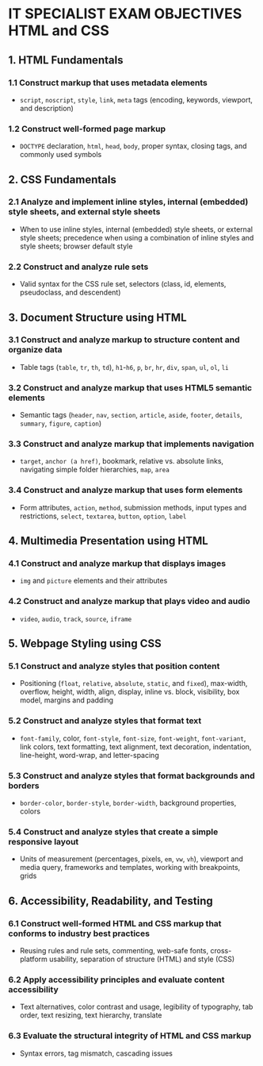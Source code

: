 # IT SPECIALIST EXAM OBJECTIVES HTML and CSS

## 1. HTML Fundamentals

### 1.1 Construct markup that uses metadata elements

- `script`, `noscript`, `style`, `link`, `meta` tags (encoding, keywords, viewport, and description)

### 1.2 Construct well-formed page markup

- `DOCTYPE` declaration, `html`, `head`, `body`, proper syntax, closing tags, and commonly used symbols

## 2. CSS Fundamentals

### 2.1 Analyze and implement inline styles, internal (embedded) style sheets, and external style sheets

- When to use inline styles, internal (embedded) style sheets, or external style sheets; precedence when using a combination of inline styles and style sheets; browser default style

### 2.2 Construct and analyze rule sets

- Valid syntax for the CSS rule set, selectors (class, id, elements, pseudoclass, and descendent)

## 3. Document Structure using HTML

### 3.1 Construct and analyze markup to structure content and organize data

- Table tags (`table`, `tr`, `th`, `td`), `h1`-`h6`, `p`, `br`, `hr`, `div`, `span`, `ul`, `ol`, `li`

### 3.2 Construct and analyze markup that uses HTML5 semantic elements

- Semantic tags (`header`, `nav`, `section`, `article`, `aside`, `footer`, `details`, `summary`, `figure`, `caption`)

### 3.3 Construct and analyze markup that implements navigation

- `target`, `anchor (a href)`, bookmark, relative vs. absolute links, navigating simple folder hierarchies, `map`, `area`

### 3.4 Construct and analyze markup that uses form elements

- Form attributes, `action`, `method`, submission methods, input types and restrictions, `select`, `textarea`, `button`, `option`, `label`

## 4. Multimedia Presentation using HTML

### 4.1 Construct and analyze markup that displays images

- `img` and `picture` elements and their attributes

### 4.2 Construct and analyze markup that plays video and audio

- `video`, `audio`, `track`, `source`, `iframe`

## 5. Webpage Styling using CSS

### 5.1 Construct and analyze styles that position content

- Positioning (`float`, `relative`, `absolute`, `static`, and `fixed`), max-width, overflow, height, width, align, display, inline vs. block, visibility, box model, margins and padding

### 5.2 Construct and analyze styles that format text

- `font-family`, color, `font-style`, `font-size`, `font-weight`, `font-variant`, link colors, text formatting, text alignment, text decoration, indentation, line-height, word-wrap, and letter-spacing

### 5.3 Construct and analyze styles that format backgrounds and borders

- `border-color`, `border-style`, `border-width`, background properties, colors

### 5.4 Construct and analyze styles that create a simple responsive layout

- Units of measurement (percentages, pixels, `em`, `vw`, `vh`), viewport and media query, frameworks and templates, working with breakpoints, grids

## 6. Accessibility, Readability, and Testing

### 6.1 Construct well-formed HTML and CSS markup that conforms to industry best practices

- Reusing rules and rule sets, commenting, web-safe fonts, cross-platform usability, separation of structure (HTML) and style (CSS)

### 6.2 Apply accessibility principles and evaluate content accessibility

- Text alternatives, color contrast and usage, legibility of typography, tab order, text resizing, text hierarchy, translate

### 6.3 Evaluate the structural integrity of HTML and CSS markup

- Syntax errors, tag mismatch, cascading issues
